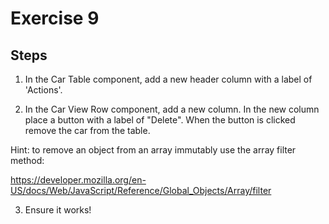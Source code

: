 # Exercise 9

## Steps

1. In the Car Table component, add a new header column with a label of 'Actions'.

2. In the Car View Row component, add a new column. In the new column place a button with a label of "Delete". When the button is clicked remove the car from the table.

Hint: to remove an object from an array immutably use the array filter method:

https://developer.mozilla.org/en-US/docs/Web/JavaScript/Reference/Global_Objects/Array/filter

3. Ensure it works!